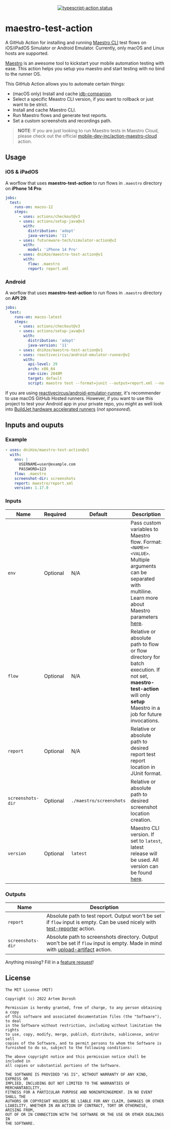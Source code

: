 <p align="center">
  <a href="https://github.com/actions/typescript-action/actions"><img alt="typescript-action status" src="https://github.com/actions/typescript-action/workflows/build-test/badge.svg"></a>
</p>

# maestro-test-action

A GitHub Action for installing and running [Maestro CLI](https://github.com/mobile-dev-inc/maestro) test flows on iOS/iPadOS Simulator or Android Emulator. Currently, only macOS and Linux hosts are supported.

[Maestro](https://maestro.mobile.dev/) is an awesome tool to kickstart your mobile automation testing with ease. This action helps you setup you maestro and start testing with no bind to the runner OS.

This GitHub Action allows you to automate certain things:

- (macOS only) Install and cache [idb-companion](https://github.com/facebook/idb).
- Select a specific Meastro CLI version, if you want to rollback or just want to be strict.
- Install and cache Maestro CLI.
- Run Maestro flows and generate test reports.
- Set a custom screenshots and recordings path.

> **NOTE**:  If you are just looking to run Maestro tests in Maestro Cloud, please check out the official [mobile-dev-inc/action-maestro-cloud](https://github.com/mobile-dev-inc/action-maestro-cloud) action.

## Usage
### iOS & iPadOS

A worflow that uses **maestro-test-action** to run flows in `.maestro` directory on **iPhone 14 Pro**:

```yaml
jobs:
  test:
    runs-on: macos-12
    steps:
      - uses: actions/checkout@v3
      - uses: actions/setup-java@v3
        with:
          distribution: 'adopt'
          java-version: '11'
      - uses: futureware-tech/simulator-action@v2
        with:
          model: 'iPhone 14 Pro'
      - uses: dniHze/maestro-test-action@v1
        with:
          flow: .maestro
          report: report.xml
```

### Android

A worflow that uses **maestro-test-action** to run flows in `.maestro` directory on **API 29**:

```yaml
jobs:
  test:
    runs-on: macos-latest
    steps:
      - uses: actions/checkout@v3
      - uses: actions/setup-java@v3
        with:
          distribution: 'adopt'
          java-version: '11'
      - uses: dniHze/maestro-test-action@v1
      - uses: reactivecircus/android-emulator-runner@v2
        with:
          api-level: 29
          arch: x86_64
          ram-size: 2048M
          target: default
          script: maestro test --format=junit --output=report.xml --no-ansi .maestro
```

If you are using [reactivecircus/android-emulator-runner](https://github.com/reactivecircus/android-emulator-runner), it's recommender to use macOS GitHub Hosted runners.
However, if you want to use this project to test your Android app in your private repo, you might as well look into [BuildJet hardware accelerated runners](https://buildjet.com/for-github-actions/blog/hardware-accelerated-android-emulator-on-buildjet-for-github-actions) (*not sponsored*).

## Inputs and ouputs
### Example

```yaml
- uses: dniHze/maestro-test-action@v1
  with:
    env: |
      USERNAME=user@example.com
      PASSWORD=123
    flow: .maestro
    screenshot-dir: screenshots
    report: maestro/report.xml
    version: 1.17.0
```

### Inputs
| Name | Required | Default | Description |
| - | - | - | - |
| `env` | Optional | N/A | Pass custom variables to Maestro flow. Format: `<NAME>=<VALUE>`. Multiple arguments can be separated with multiline. Learn more about Maestro parameters [here](https://maestro.mobile.dev/advanced/parameters-and-constants). |
| `flow` | Optional | N/A | Relative or absolute path to flow or flow directory for batch execution. If not set, **maestro-test-action** will only **setup** Maestro in a job for future invocations. |
| `report` | Optional | N/A | Relative or absolute path to desired report test report location in JUnit format. |
| `screenshots-dir` | Optional | `./maestro/screenshots` | Relative or absolute path to desired screenshot location creation. |
| `version` | Optional | `latest` | Maestro CLI version. If set to `latest`, latest release will be used. All version can be found [here](https://github.com/mobile-dev-inc/maestro/releases). |

### Outputs
| Name |  Description |
| - | - |
| `report` | Absolute path to test report. Output won't be set if `flow` input is empty. Can be used nicely with [test-reporter](https://github.com/dorny/test-reporter) action. |
| `screenshots-dir` | Absolute path to screenshots directory. Output won't be set if `flow` input is empty. Made in mind with [upload-artifact](https://github.com/actions/upload-artifact) action. |

Anything missing? Fill in a [feature request](https://github.com/dniHze/maestro-test-action/issues/new)!

## License

```text
The MIT License (MIT)

Copyright (c) 2022 Artem Dorosh

Permission is hereby granted, free of charge, to any person obtaining a copy
of this software and associated documentation files (the "Software"), to deal
in the Software without restriction, including without limitation the rights
to use, copy, modify, merge, publish, distribute, sublicense, and/or sell
copies of the Software, and to permit persons to whom the Software is
furnished to do so, subject to the following conditions:

The above copyright notice and this permission notice shall be included in
all copies or substantial portions of the Software.

THE SOFTWARE IS PROVIDED "AS IS", WITHOUT WARRANTY OF ANY KIND, EXPRESS OR
IMPLIED, INCLUDING BUT NOT LIMITED TO THE WARRANTIES OF MERCHANTABILITY,
FITNESS FOR A PARTICULAR PURPOSE AND NONINFRINGEMENT. IN NO EVENT SHALL THE
AUTHORS OR COPYRIGHT HOLDERS BE LIABLE FOR ANY CLAIM, DAMAGES OR OTHER
LIABILITY, WHETHER IN AN ACTION OF CONTRACT, TORT OR OTHERWISE, ARISING FROM,
OUT OF OR IN CONNECTION WITH THE SOFTWARE OR THE USE OR OTHER DEALINGS IN
THE SOFTWARE.
```
